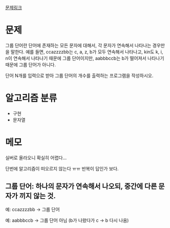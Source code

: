 [문제링크](https://www.acmicpc.net/problem/1316)

# 문제
그룹 단어란 단어에 존재하는 모든 문자에 대해서, 각 문자가 연속해서 나타나는 경우만을 말한다. 예를 들면, ccazzzzbb는 c, a, z, b가 모두 연속해서 나타나고, kin도 k, i, n이 연속해서 나타나기 때문에 그룹 단어이지만, aabbbccb는 b가 떨어져서 나타나기 때문에 그룹 단어가 아니다.

단어 N개를 입력으로 받아 그룹 단어의 개수를 출력하는 프로그램을 작성하시오.

# 알고리즘 분류
+ 구현
+ 문자열

# 메모
실버로 올라오니 확실히 어렵다...

단번에 알고리즘이 떠오르지 않는다 ㅠㅠ 반복이 답인가 보다.


## 그룹 단어: 하나의 문자가 연속해서 나오되, 중간에 다른 문자가 끼지 않는 것.

예: ccazzzzbb → 그룹 단어

예: aabbbccb → 그룹 단어 아님 (b가 나왔다가 c → b 다시 나옴)
